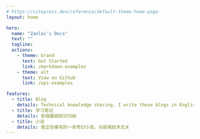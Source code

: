 ```yaml
---
# https://vitepress.dev/reference/default-theme-home-page
layout: home

hero:
  name: "Zanlai's Docs"
  text: ""
  tagline: 
  actions:
    - theme: brand
      text: Get Started
      link: /markdown-examples
    - theme: alt
      text: View on Github
      link: /api-examples

features:
  - title: Blog
    details: Technical knowledge sharing. I write these blogs in English to prevent plagiarism to a certain extent.
  - title: 学习笔记
    details: 前端基础知识归纳
  - title: 小说
    details: 我正在编写的一本奇幻小说，与前端技术无关
---
```


